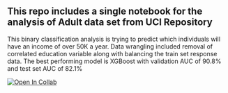 ## This repo includes a single notebook for the analysis of Adult data set from UCI Repository 
This binary classification analysis is trying to predict which individuals will have an income of over 50K a year.
Data wrangling included removal of correlated education variable along with balancing the train set response data.
The best performing model is XGBoost with validation AUC of 90.8% and test set AUC of 82.1%

[![Open In Collab](https://colab.research.google.com/assets/colab-badge.svg)](https://colab.research.google.com/github/naamabendor/home_exercise_adult_class/blob/main/home_exercise_adult_class.ipynb)

